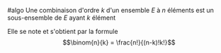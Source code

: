 #algo 
Une combinaison d'ordre $k$ d'un ensemble $E$ à $n$ éléments est un sous-ensemble de $E$ ayant $k$ élément

Elle se note et s'obtient par la formule $$\binom{n}{k} = \frac{n!}{(n-k)!k!}$$
 
